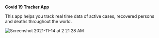 **Covid 19 Tracker App**

This app helps you track real time data of active cases, recovered persons and deaths throughout the world.

![Screenshot 2021-11-14 at 2 21 28 AM](https://user-images.githubusercontent.com/69669219/141658744-588dda5e-0b4b-4acf-ab9e-3a3d721aa065.png)
